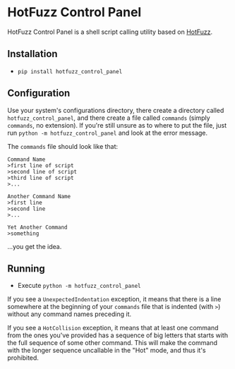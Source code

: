 # HotFuzz Control Panel

HotFuzz Control Panel is a shell script calling utility based on [HotFuzz](https://github.com/megahomyak/hotfuzz).

## Installation

* `pip install hotfuzz_control_panel`

## Configuration

Use your system's configurations directory, there create a directory called `hotfuzz_control_panel`, and there create a file called `commands` (simply `commands`, no extension). If you're still unsure as to where to put the file, just run `python -m hotfuzz_control_panel` and look at the error message.

The `commands` file should look like that:

```
Command Name
>first line of script
>second line of script
>third line of script
>...

Another Command Name
>first line
>second line
>...

Yet Another Command
>something
```

...you get the idea.

## Running

* Execute `python -m hotfuzz_control_panel`

If you see a `UnexpectedIndentation` exception, it means that there is a line somewhere at the beginning of your `commands` file that is indented (with `>`) without any command names preceding it.

If you see a `HotCollision` exception, it means that at least one command from the ones you've provided has a sequence of big letters that starts with the full sequence of some other command. This will make the command with the longer sequence uncallable in the "Hot" mode, and thus it's prohibited.

